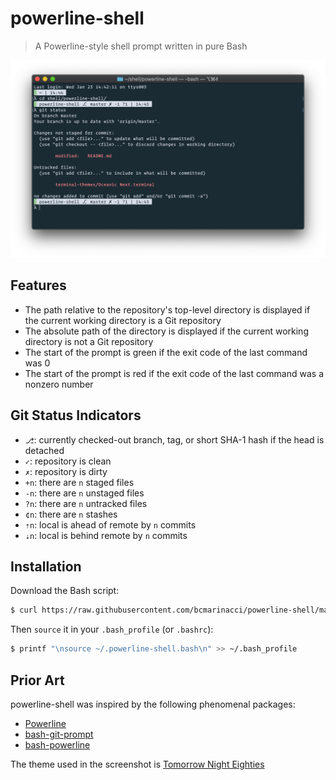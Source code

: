 # powerline-shell

> A Powerline-style shell prompt written in pure Bash

![powerline-shell](https://raw.githubusercontent.com/bcmarinacci/powerline-shell/master/screenshot.png)

## Features

- The path relative to the repository's top-level directory is displayed if the current working directory is a Git repository
- The absolute path of the directory is displayed if the current working directory is not a Git repository
- The start of the prompt is green if the exit code of the last command was 0
- The start of the prompt is red if the exit code of the last command was a nonzero number

## Git Status Indicators

- `⎇`: currently checked-out branch, tag, or short SHA-1 hash if the head is detached
- `✓`: repository is clean
- `✗`: repository is dirty
- `+n`: there are `n` staged files
- `-n`: there are `n` unstaged files
- `?n`: there are `n` untracked files
- `¢n`: there are `n` stashes
- `⇡n`: local is ahead of remote by `n` commits
- `⇣n`: local is behind remote by `n` commits

## Installation

Download the Bash script:

```bash
$ curl https://raw.githubusercontent.com/bcmarinacci/powerline-shell/master/powerline-shell.bash > ~/.powerline-shell.bash
```

Then `source` it in your `.bash_profile` (or `.bashrc`):

```bash
$ printf "\nsource ~/.powerline-shell.bash\n" >> ~/.bash_profile
```

## Prior Art

powerline-shell was inspired by the following phenomenal packages:
- [Powerline](https://github.com/powerline/powerline)
- [bash-git-prompt](https://github.com/magicmonty/bash-git-prompt)
- [bash-powerline](https://github.com/riobard/bash-powerline)

The theme used in the screenshot is [Tomorrow Night Eighties](https://github.com/chriskempson/tomorrow-theme)
